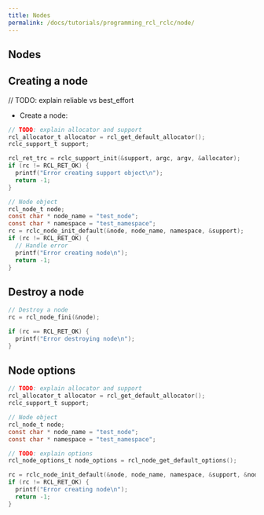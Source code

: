 ```yaml
---
title: Nodes
permalink: /docs/tutorials/programming_rcl_rclc/node/
---
```


## <a name="node"/>Nodes

## <a name="init_node"/>Creating a node

// TODO: explain reliable vs best_effort

- Create a node:
```C
// TODO: explain allocator and support
rcl_allocator_t allocator = rcl_get_default_allocator();
rclc_support_t support;

rcl_ret_trc = rclc_support_init(&support, argc, argv, &allocator);
if (rc != RCL_RET_OK) {
  printf("Error creating support object\n");
  return -1;
}

// Node object
rcl_node_t node;
const char * node_name = "test_node";
const char * namespace = "test_namespace";
rc = rclc_node_init_default(&node, node_name, namespace, &support);
if (rc != RCL_RET_OK) {
  // Handle error
  printf("Error creating node\n");
  return -1;
}

```

## <a name="end_node"/>Destroy a node

```C
// Destroy a node
rc = rcl_node_fini(&node);

if (rc == RCL_RET_OK) {
  printf("Error destroying node\n");
}
```

## <a name="node_opt"/>Node options


```C
// TODO: explain allocator and support
rcl_allocator_t allocator = rcl_get_default_allocator();
rclc_support_t support;

// Node object
rcl_node_t node;
const char * node_name = "test_node";
const char * namespace = "test_namespace";

// TODO: explain options
rcl_node_options_t node_options = rcl_node_get_default_options();

rc = rclc_node_init_default(&node, node_name, namespace, &support, &node_options);
if (rc != RCL_RET_OK) {
  printf("Error creating node\n");
  return -1;
}

```